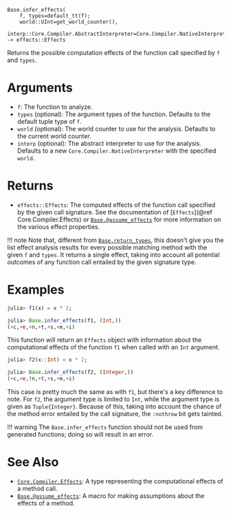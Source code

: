 ```
Base.infer_effects(
    f, types=default_tt(f);
    world::UInt=get_world_counter(),
    interp::Core.Compiler.AbstractInterpreter=Core.Compiler.NativeInterpreter(world)) -> effects::Effects
```

Returns the possible computation effects of the function call specified by `f` and `types`.

# Arguments

  * `f`: The function to analyze.
  * `types` (optional): The argument types of the function. Defaults to the default tuple type of `f`.
  * `world` (optional): The world counter to use for the analysis. Defaults to the current world counter.
  * `interp` (optional): The abstract interpreter to use for the analysis. Defaults to a new `Core.Compiler.NativeInterpreter` with the specified `world`.

# Returns

  * `effects::Effects`: The computed effects of the function call specified by the given call signature. See the documentation of [`Effects`](@ref Core.Compiler.Effects) or [`Base.@assume_effects`](@ref) for more information on the various effect properties.

!!! note
    Note that, different from [`Base.return_types`](@ref), this doesn't give you the list effect analysis results for every possible matching method with the given `f` and `types`. It returns a single effect, taking into account all potential outcomes of any function call entailed by the given signature type.


# Examples

```julia
julia> f1(x) = x * 2;

julia> Base.infer_effects(f1, (Int,))
(+c,+e,+n,+t,+s,+m,+i)
```

This function will return an `Effects` object with information about the computational effects of the function `f1` when called with an `Int` argument.

```julia
julia> f2(x::Int) = x * 2;

julia> Base.infer_effects(f2, (Integer,))
(+c,+e,!n,+t,+s,+m,+i)
```

This case is pretty much the same as with `f1`, but there's a key difference to note. For `f2`, the argument type is limited to `Int`, while the argument type is given as `Tuple{Integer}`. Because of this, taking into account the chance of the method error entailed by the call signature, the `:nothrow` bit gets tainted.

!!! warning
    The `Base.infer_effects` function should not be used from generated functions; doing so will result in an error.


# See Also

  * [`Core.Compiler.Effects`](@ref): A type representing the computational effects of a method call.
  * [`Base.@assume_effects`](@ref): A macro for making assumptions about the effects of a method.
